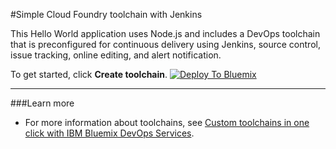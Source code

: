 #Simple Cloud Foundry toolchain with Jenkins

This Hello World application uses Node.js and includes a DevOps toolchain that is preconfigured for continuous delivery using Jenkins, source control, issue tracking, online editing, and alert notification.

To get started, click **Create toolchain**.
[![Deploy To Bluemix](https://console.ng.bluemix.net/devops/graphics/create_toolchain_button.png)](https://dev-console.stage1.ng.bluemix.net/devops/setup/deploy/?repository=https://github.com/patrickjoy/jenkins-toolchain-demo.git)
 
---
###Learn more

* For more information about toolchains, see [Custom toolchains in one click with IBM Bluemix DevOps Services](https://developer.ibm.com/devops-services/2016/06/16/open-toolchain-with-ibm-bluemix-devops-services/).

